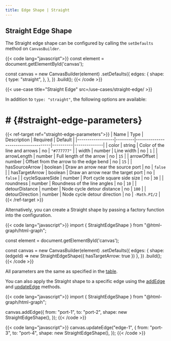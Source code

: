 ```yaml
---
title: Edge Shape | Straight
---
```


## Straight Edge Shape

The Straight edge shape can be configured by calling the `setDefaults` method on `CanvasBuilder`.

{{< code lang="javascript">}}
const element = document.getElementById('canvas');

const canvas = new CanvasBuilder(element)
  .setDefaults({
    edges: {
      shape: {
        type: "straight",
      },
    },
  })
  .build();
{{< /code >}}

{{< use-case title="Straight Edge" src=/use-cases/straight-edge/ >}}

In addition to `type: "straight"`, the following options are available:

# # {#straight-edge-parameters}

{{< ref-target ref="straight-edge-parameters">}}
| Name             | Type    | Description                        | Required | Default      |
|------------------|---------|------------------------------------|----------|--------------|
| color            | string  | Color of the line and arrows       | no       | `"#777777"`  |
| width            | number  | Line width                         | no       | `1`          |
| arrowLength      | number  | Full length of the arrow           | no       | `15`         |
| arrowOffset      | number  | Offset from the arrow to the edge bend | no   | `15`         |
| hasSourceArrow   | boolean | Draw an arrow near the source port | no       | `false`      |
| hasTargetArrow   | boolean | Draw an arrow near the target port | no       | `false`      |
| cycleSquareSide  | number  | Port cycle square side size        | no       | `30`         |
| roundness        | number  | Roundness of the line angles       | no       | `10`         |
| detourDistance   | number  | Node cycle detour distance         | no       | `100`        |
| detourDirection  | number  | Node cycle detour direction        | no       | `-Math.PI/2` |
{{< /ref-target >}}

Alternatively, you can create a Straight shape by passing a factory function into the configuration.

{{< code lang="javascript">}}
import { StraightEdgeShape } from "@html-graph/html-graph";

const element = document.getElementById('canvas');

const canvas = new CanvasBuilder(element)
  .setDefaults({
    edges: {
      shape: (edgeId) => new StraightEdgeShape({ hasTargetArrow: true })
    },
  })
  .build();
{{< /code >}}

All parameters are the same as specified in the [table](#straight-edge-parameters).

You can also apply the Straight shape to a specific edge using the
[addEdge](/canvas/#add-edge) and [updateEdge](/canvas/#update-edge) methods.

{{< code lang="javascript">}}
import { StraightEdgeShape } from "@html-graph/html-graph";

canvas.addEdge({
  from: "port-1",
  to: "port-2",
  shape: new StraightEdgeShape(),
});
{{< /code >}}

{{< code lang="javascript">}}
canvas.updateEdge("edge-1", {
  from: "port-3",
  to: "port-4",
  shape: new StraightEdgeShape(),
});
{{< /code >}}
